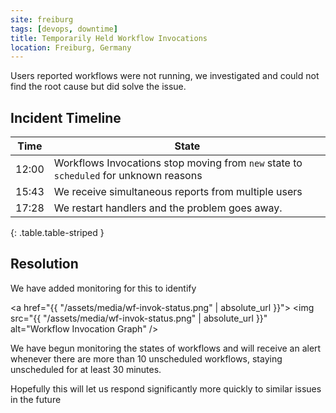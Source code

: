 ```yaml
---
site: freiburg
tags: [devops, downtime]
title: Temporarily Held Workflow Invocations
location: Freiburg, Germany
---
```


Users reported workflows were not running, we investigated and could not find the root cause but did solve the issue.

## Incident Timeline

Time  | State
---   | ---
12:00 | Workflows Invocations stop moving from `new` state to `scheduled` for unknown reasons
15:43 | We receive simultaneous reports from multiple users
17:28 | We restart handlers and the problem goes away.
{: .table.table-striped }

## Resolution

We have added monitoring for this to identify 

<a href="{{ "/assets/media/wf-invok-status.png" | absolute_url }}">
<img src="{{ "/assets/media/wf-invok-status.png" | absolute_url }}" alt="Workflow Invocation Graph" />
</a>

We have begun monitoring the states of workflows and will receive an alert
whenever there are more than 10 unscheduled workflows, staying unscheduled for
at least 30 minutes.

Hopefully this will let us respond significantly more quickly to similar issues in the future
